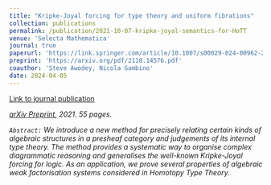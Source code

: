 ```yaml
---
title: "Kripke-Joyal forcing for type theory and uniform fibrations"
collection: publications
permalink: /publication/2021-10-07-kripke-joyal-semantics-for-HoTT
venue: 'Selecta Mathematica'
journal: true
paperurl: 'https://link.springer.com/article/10.1007/s00029-024-00962-2'
preprint: 'https://arxiv.org/pdf/2110.14576.pdf'
coauthor: 'Steve Awodey, Nicola Gambino'
date: 2024-04-05
---
```


<!-- &quot;Kripke-Joyal forcing for type theory and uniform fibrations&quot;,  -->
<!-- written with S. Awodey and N.Gambino  -->

<!-- <i>'Selecta Mathematica, Volume 30, No. 7'</i> -->

<!-- excerpt: 'with [Steve Awodey](http://www.contrib.andrew.cmu.edu/~awodey/) and [Nicola Gambino](http://www1.maths.leeds.ac.uk/~pmtng/)' -->

[Link to journal publication](https://link.springer.com/article/10.1007/s00029-024-00962-2)

<i class="fa fa-file-pdf-o" aria-hidden="true"> [arXiv Preprint](https://arxiv.org/pdf/2110.14576.pdf), 2021. 55 pages.

`Abstract:` We introduce a new method for precisely relating certain kinds of algebraic structures in a presheaf category and judgements of its internal type theory. The method provides a systematic way to organise complex diagrammatic reasoning and generalises the well-known Kripke-Joyal forcing for logic. As an application, we prove several properties of algebraic weak factorisation systems considered in Homotopy Type Theory.



